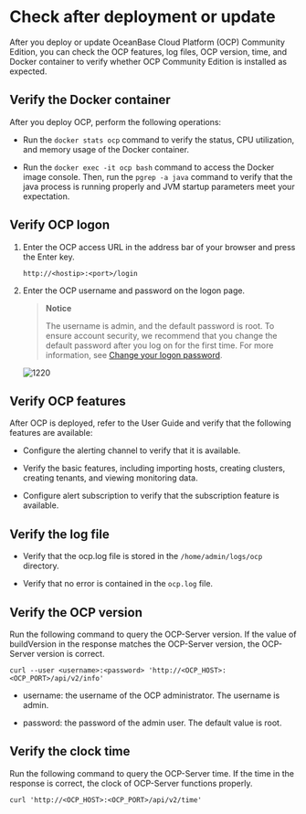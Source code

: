 # Check after deployment or update

After you deploy or update OceanBase Cloud Platform (OCP) Community Edition, you can check the OCP features, log files, OCP version, time, and Docker container to verify whether OCP Community Edition is installed as expected.

## Verify the Docker container

After you deploy OCP, perform the following operations:

* Run the `docker stats ocp` command to verify the status, CPU utilization, and memory usage of the Docker container.

* Run the `docker exec -it ocp bash` command to access the Docker image console. Then, run the `pgrep -a java` command to verify that the java process is running properly and JVM startup parameters meet your expectation.

## Verify OCP logon

1. Enter the OCP access URL in the address bar of your browser and press the Enter key.

   ```shell
   http://<hostip>:<port>/login
   ```

2. Enter the OCP username and password on the logon page.

   > **Notice**
   >
   > The username is admin, and the default password is root. To ensure account security, we recommend that you change the default password after you log on for the first time. For more information, see [Change your logon password](../3.ob-cloud-platform/3.userguide-features/8.user-center/2.change-the-logon-password.md).

   ![1220](https://help-static-aliyun-doc.aliyuncs.com/assets/img/en-US/3470664561/p371882.png)

## Verify OCP features

After OCP is deployed, refer to the User Guide and verify that the following features are available:

* Configure the alerting channel to verify that it is available.

* Verify the basic features, including importing hosts, creating clusters, creating tenants, and viewing monitoring data.

* Configure alert subscription to verify that the subscription feature is available.

## Verify the log file

* Verify that the ocp.log file is stored in the `/home/admin/logs/ocp` directory.

* Verify that no error is contained in the `ocp.log` file.

## Verify the OCP version

Run the following command to query the OCP-Server version. If the value of buildVersion in the response matches the OCP-Server version, the OCP-Server version is correct.

```shell
curl --user <username>:<password> 'http://<OCP_HOST>:<OCP_PORT>/api/v2/info'
```

* username: the username of the OCP administrator. The username is admin.

* password: the password of the admin user. The default value is root.

## Verify the clock time

Run the following command to query the OCP-Server time. If the time in the response is correct, the clock of OCP-Server functions properly.

```shell
curl 'http://<OCP_HOST>:<OCP_PORT>/api/v2/time'
```
